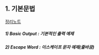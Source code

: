 ## 1. 기본문법  
[정리노트](https://www.notion.so/lsin/32136a87a1374d71b5155ab48cfe6384#32136a87a1374d71b5155ab48cfe6384)  

##### 1) Basic Output : 기본적인 출력 예제
##### 2) Escape Word : 이스케이프 문자 예제(줄바꿈)

